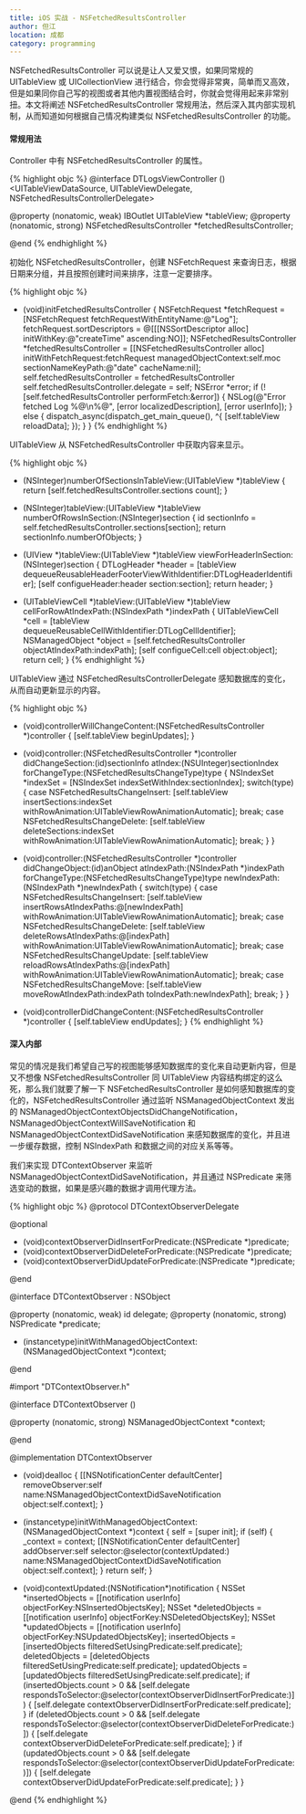 ```yaml
---
title: iOS 实战 - NSFetchedResultsController
author: 但江
location: 成都
category: programming
---
```


NSFetchedResultsController 可以说是让人又爱又恨，如果同常规的 UITableView 或 UICollectionView 进行结合，你会觉得非常爽，简单而又高效，但是如果同你自己写的视图或者其他内置视图结合时，你就会觉得用起来非常别扭。本文将阐述 NSFetchedResultsController 常规用法，然后深入其内部实现机制，从而知道如何根据自己情况构建类似 NSFetchedResultsController 的功能。

#### 常规用法 

Controller 中有 NSFetchedResultsController 的属性。

{% highlight objc %}
@interface DTLogsViewController () <UITableViewDataSource, UITableViewDelegate, NSFetchedResultsControllerDelegate>

@property (nonatomic, weak) IBOutlet UITableView *tableView;
@property (nonatomic, strong) NSFetchedResultsController *fetchedResultsController;

@end
{% endhighlight %}

初始化 NSFetchedResultsController，创建 NSFetchRequest 来查询日志，根据日期来分组，并且按照创建时间来排序，注意一定要排序。

{% highlight objc %}
- (void)initFetchedResultsController {
  NSFetchRequest *fetchRequest = [NSFetchRequest fetchRequestWithEntityName:@"Log"];
  fetchRequest.sortDescriptors = @[[[NSSortDescriptor alloc] initWithKey:@"createTime" ascending:NO]];
  NSFetchedResultsController *fetchedResultsController = [[NSFetchedResultsController alloc] initWithFetchRequest:fetchRequest
                                                                                               managedObjectContext:self.moc
                                                                                                 sectionNameKeyPath:@"date"
                                                                                                          cacheName:nil];
  self.fetchedResultsController = fetchedResultsController
  self.fetchedResultsController.delegate = self;
  NSError *error;
  if (![self.fetchedResultsController performFetch:&error]) {
    NSLog(@"Error fetched Log %@\n%@", [error localizedDescription], [error userInfo]);
  } else {
    dispatch_async(dispatch_get_main_queue(), ^{
      [self.tableView reloadData];
    });
  }
}
{% endhighlight %}

UITableView 从 NSFetchedResultsController 中获取内容来显示。

{% highlight objc %}
- (NSInteger)numberOfSectionsInTableView:(UITableView *)tableView {
  return [self.fetchedResultsController.sections count];
}

- (NSInteger)tableView:(UITableView *)tableView numberOfRowsInSection:(NSInteger)section {
  id<NSFetchedResultsSectionInfo> sectionInfo = self.fetchedResultsController.sections[section];
  return sectionInfo.numberOfObjects;
}

- (UIView *)tableView:(UITableView *)tableView viewForHeaderInSection:(NSInteger)section {
  DTLogHeader *header = [tableView dequeueReusableHeaderFooterViewWithIdentifier:DTLogHeaderIdentifier];
  [self configueHeader:header section:section];
  return header;
}

- (UITableViewCell *)tableView:(UITableView *)tableView cellForRowAtIndexPath:(NSIndexPath *)indexPath {
  UITableViewCell *cell = [tableView dequeueReusableCellWithIdentifier:DTLogCellIdentifier];
  NSManagedObject *object = [self.fetchedResultsController objectAtIndexPath:indexPath];
  [self configueCell:cell object:object];
  return cell;
}
{% endhighlight %}

UITableView 通过 NSFetchedResultsControllerDelegate 感知数据库的变化，从而自动更新显示的内容。

{% highlight objc %}
- (void)controllerWillChangeContent:(NSFetchedResultsController *)controller {
  [self.tableView beginUpdates];
}

- (void)controller:(NSFetchedResultsController *)controller didChangeSection:(id<NSFetchedResultsSectionInfo>)sectionInfo atIndex:(NSUInteger)sectionIndex forChangeType:(NSFetchedResultsChangeType)type {
  NSIndexSet *indexSet = [NSIndexSet indexSetWithIndex:sectionIndex];
  switch(type) {
    case NSFetchedResultsChangeInsert:
      [self.tableView insertSections:indexSet withRowAnimation:UITableViewRowAnimationAutomatic];
      break;
    case NSFetchedResultsChangeDelete:
      [self.tableView deleteSections:indexSet withRowAnimation:UITableViewRowAnimationAutomatic];
      break;
  }
}

- (void)controller:(NSFetchedResultsController *)controller didChangeObject:(id)anObject atIndexPath:(NSIndexPath *)indexPath forChangeType:(NSFetchedResultsChangeType)type newIndexPath:(NSIndexPath *)newIndexPath {
   switch(type) {
     case NSFetchedResultsChangeInsert:
       [self.tableView insertRowsAtIndexPaths:@[newIndexPath] withRowAnimation:UITableViewRowAnimationAutomatic];
       break;
     case NSFetchedResultsChangeDelete:
       [self.tableView deleteRowsAtIndexPaths:@[indexPath] withRowAnimation:UITableViewRowAnimationAutomatic];
       break;
     case NSFetchedResultsChangeUpdate:
       [self.tableView reloadRowsAtIndexPaths:@[indexPath] withRowAnimation:UITableViewRowAnimationAutomatic];
       break;
     case NSFetchedResultsChangeMove:
       [self.tableView moveRowAtIndexPath:indexPath toIndexPath:newIndexPath];
       break;
   }
}

- (void)controllerDidChangeContent:(NSFetchedResultsController *)controller {
  [self.tableView endUpdates];
}
{% endhighlight %}

#### 深入内部

常见的情况是我们希望自己写的视图能够感知数据库的变化来自动更新内容，但是又不想像 NSFetchedResultsController 同 UITableView 内容结构绑定的这么死，那么我们就要了解一下 NSFetchedResultsController 是如何感知数据库的变化的，NSFetchedResultsController 通过监听 NSManagedObjectContext 发出的 NSManagedObjectContextObjectsDidChangeNotification， NSManagedObjectContextWillSaveNotification 和 NSManagedObjectContextDidSaveNotification 来感知数据库的变化，并且进一步缓存数据，控制 NSIndexPath 和数据之间的对应关系等等。

我们来实现 DTContextObserver 来监听 NSManagedObjectContextDidSaveNotification，并且通过 NSPredicate 来筛选变动的数据，如果是感兴趣的数据才调用代理方法。

{% highlight objc %}
@protocol DTContextObserverDelegate <NSObject>

@optional
- (void)contextObserverDidInsertForPredicate:(NSPredicate *)predicate;
- (void)contextObserverDidDeleteForPredicate:(NSPredicate *)predicate;
- (void)contextObserverDidUpdateForPredicate:(NSPredicate *)predicate;

@end

@interface DTContextObserver : NSObject

@property (nonatomic, weak) id<DTContextObserverDelegate> delegate;
@property (nonatomic, strong) NSPredicate *predicate;

- (instancetype)initWithManagedObjectContext:(NSManagedObjectContext *)context;

@end


#import "DTContextObserver.h"

@interface DTContextObserver ()

@property (nonatomic, strong) NSManagedObjectContext *context;

@end

@implementation DTContextObserver

- (void)dealloc {
  [[NSNotificationCenter defaultCenter] removeObserver:self name:NSManagedObjectContextDidSaveNotification object:self.context];
}

- (instancetype)initWithManagedObjectContext:(NSManagedObjectContext *)context {
  self = [super init];
  if (self) {
    _context = context;
    [[NSNotificationCenter defaultCenter] addObserver:self selector:@selector(contextUpdated:) name:NSManagedObjectContextDidSaveNotification object:self.context];
  }
  return self;
}

- (void)contextUpdated:(NSNotification*)notification {
  NSSet *insertedObjects = [[notification userInfo] objectForKey:NSInsertedObjectsKey];
  NSSet *deletedObjects = [[notification userInfo] objectForKey:NSDeletedObjectsKey];
  NSSet *updatedObjects = [[notification userInfo] objectForKey:NSUpdatedObjectsKey];
  insertedObjects = [insertedObjects filteredSetUsingPredicate:self.predicate];
  deletedObjects = [deletedObjects filteredSetUsingPredicate:self.predicate];
  updatedObjects = [updatedObjects filteredSetUsingPredicate:self.predicate];
  if (insertedObjects.count > 0 && [self.delegate respondsToSelector:@selector(contextObserverDidInsertForPredicate:)]) {
    [self.delegate contextObserverDidInsertForPredicate:self.predicate];
  }
  if (deletedObjects.count > 0 && [self.delegate respondsToSelector:@selector(contextObserverDidDeleteForPredicate:)]) {
    [self.delegate contextObserverDidDeleteForPredicate:self.predicate];
  }
  if (updatedObjects.count > 0 && [self.delegate respondsToSelector:@selector(contextObserverDidUpdateForPredicate:)]) {
    [self.delegate contextObserverDidUpdateForPredicate:self.predicate];
  }
}

@end
{% endhighlight %}
